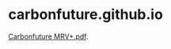 # carbonfuture.github.io

[Carbonfuture MRV+.pdf](http://carbonfuture.github.io/Carbonfuture%20MRV%2B.pdf).


